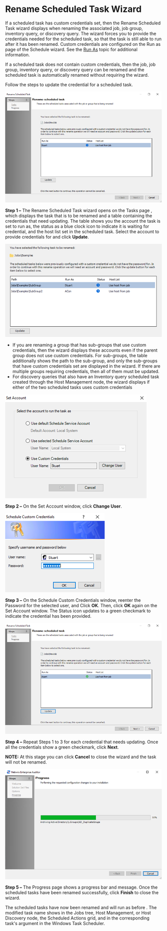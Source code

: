 # Rename Scheduled Task Wizard

If a scheduled task has custom credentials set, then the Rename Scheduled Task wizard displays when renaming the associated job, job group, inventory query, or discovery query. The wizard forces you to provide the credentials needed for the scheduled task, so that the task is still able to run after it has been renamed. Custom credentials are configured on the Run as page of the Schedule wizard. See the [Run As](/docs/product_docs/accessanalyzer/accessanalyzer/enterpriseauditor/admin/schedule/wizard.md#Run-As) topic for additional information.

If a scheduled task does not contain custom credentials, then the job, job group, inventory query, or discovery query can be renamed and the scheduled task is automatically renamed without requiring the wizard.

Follow the steps to update the credential for a scheduled task.

![Rename Scheduled Task wizard Tasks page](/static/img/product_docs/accessanalyzer/accessanalyzer/enterpriseauditor/admin/schedule/tasks.png)

__Step 1 –__ The Rename Scheduled Task wizard opens on the Tasks page , which displays the task that is to be renamed and a table containing the credentials that need updating. The table shows you the account the task is set to run as, the status as a blue clock icon to indicate it is waiting for credential, and the host list set in the scheduled task. Select the account to provide credentials for and click __Update__.

![Group with multiple sub-group credentials to be updated](/static/img/product_docs/accessanalyzer/accessanalyzer/enterpriseauditor/admin/schedule/taskssubgroups.png)

- If you are renaming a group that has sub-groups that use custom credentials, then the wizard displays these accounts even if the parent group does not use custom credentials. For sub-groups, the table additionally shows the path to the sub-group, and only the sub-groups that have custom credentials set are displayed in the wizard. If there are multiple groups requiring credentials, then all of them must be updated.
- For discovery queries that also have an Inventory query scheduled task created through the Host Management node, the wizard displays if either of the two scheduled tasks uses custom credentials

![Set Account window](/static/img/product_docs/accessanalyzer/accessanalyzer/enterpriseauditor/admin/schedule/setaccount.png)

__Step 2 –__ On the Set Account window, click __Change User__.

![Schedule Custom Credentials window](/static/img/product_docs/accessanalyzer/accessanalyzer/enterpriseauditor/admin/schedule/schedulecustomcredentials.png)

__Step 3 –__ On the Schedule Custom Credentials window, reenter the Password for the selected user, and Click __OK__. Then, click __OK__ again on the Set Account window. The Status icon updates to a green checkmark to indicate the credential has been provided.

![Tasks page after credentials updated](/static/img/product_docs/accessanalyzer/accessanalyzer/enterpriseauditor/admin/schedule/tasksupdated.png)

__Step 4 –__  Repeat Steps 1 to 3 for each credential that needs updating. Once all the credentials show a green checkmark, click __Next__.

__NOTE:__ At this stage you can click __Cancel__ to close the wizard and the task will not be renamed.

![Rename Scheduled Task wizard Progress page](/static/img/product_docs/accessanalyzer/accessanalyzer/enterpriseauditor/install/application/upgrade/progress.png)

__Step 5 –__ The Progress page shows a progress bar and message. Once the scheduled tasks have been renamed successfully, click __Finish__ to close the wizard.

The scheduled tasks have now been renamed and will run as before . The modified task name shows in the Jobs tree, Host Management, or Host Discovery node, the Scheduled Actions grid, and in the corresponding task's argument in the Windows Task Scheduler.
